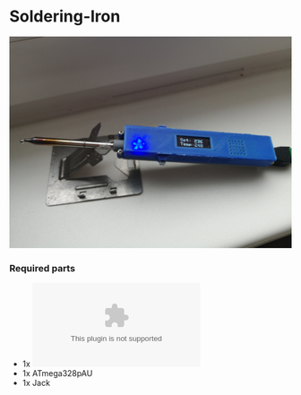 # Soldering-Iron

![Soldering Iron](Eagle%20file/Soldering%20Iron%20V2/SolderingIron_1.jpg)

### Required parts
* 1x ![Soldering iron PCB](https://github.com/MarvinsTech/Soldering-Iron/tree/master/Eagle%20file/Soldering%20Iron%20V2/GerberFile.zip)
* 1x ATmega328pAU
* 1x Jack
